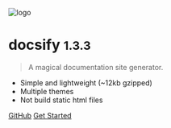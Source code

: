![logo](_media/icon.svg)

# docsify <small>1.3.3</small>

> A magical documentation site generator.

- Simple and lightweight (~12kb gzipped)
- Multiple themes
- Not build static html files

[GitHub](https://github.com/QingWei-Li/docsify/)
[Get Started](#quick-start)
